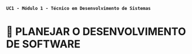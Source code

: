 **`UC1 - Módulo 1 - Técnico em Desenvolvimento de Sistemas`**
#
# 📑 PLANEJAR O DESENVOLVIMENTO DE SOFTWARE
